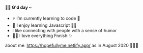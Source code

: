 #### 🌱🍀 G'd day ~

- ⚡ I’m currently learning to code 👋
- 🚀 I enjoy learning Javascript 🌵🍄 
- I like connecting with people with a sense of humor
- 🍧🌸 I love everything Fnnish ✨

about me: https://hopefullyme.netlify.app/
as in August 2020 🍅🌻🌳
